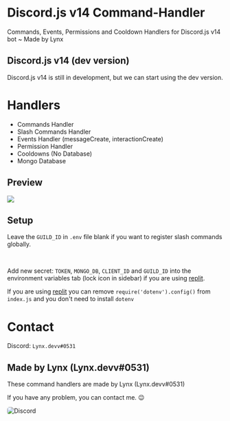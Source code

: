 # Discord.js v14 Command-Handler
Commands, Events, Permissions and Cooldown Handlers for Discord.js v14 bot ~ Made by Lynx

## Discord.js v14 (dev version)
Discord.js v14 is still in development, but we can start using the dev version.

# Handlers
- Commands Handler
- Slash Commands Handler
- Events Handler (messageCreate, interactionCreate)
- Permission Handler
- Cooldowns (No Database)
- Mongo Database

## Preview
<img src="https://i.imgur.com/9C05yTC.png"/>

## Setup

Leave the `GUILD_ID` in `.env` file blank if you want to register slash commands globally.

<br />

Add new secret: `TOKEN`, `MONGO_DB`, `CLIENT_ID` and `GUILD_ID` into the environment variables tab (lock icon in sidebar) if you are using [replit](https://replit.com/).

If you are using [replit](https://replit.com/) you can remove `require('dotenv').config()` from `index.js` and you don't need to install `dotenv`

# Contact
Discord: `Lynx.devv#0531`

## Made by Lynx (Lynx.devv#0531)
These command handlers are made by Lynx (Lynx.devv#0531)

If you have any problem, you can contact me. 😉

<img src="https://discord.c99.nl/widget/theme-2/828919619661987870.png" style="border-radius: 5px" alt="Discord"/>
